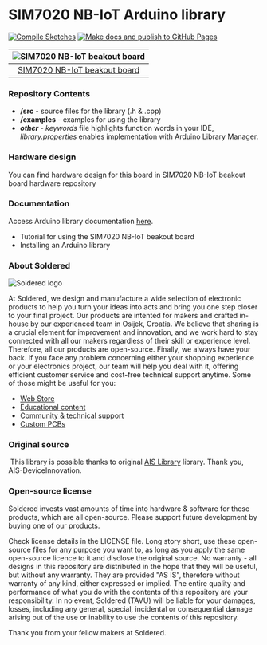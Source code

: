 # SIM7020 NB-IoT Arduino library

[![Compile Sketches](http://github-actions.40ants.com/e-radionicacom/Soldered-SIM7020-NB-IoT-Arduino-Library/matrix.svg?branch=dev&only=Compile%20Sketches)](https://github.com/e-radionicacom/Soldered-SIM7020-NB-IoT-Arduino-Library/actions/workflows/compile_test.yml)
[![Make docs and publish to GitHub Pages](https://github.com/e-radionicacom/Soldered-SIM7020-NB-IoT-Arduino-Library/actions/workflows/make_docs.yml/badge.svg?branch=dev)](https://github.com/e-radionicacom/Soldered-SIM7020-NB-IoT-Arduino-Library/actions/workflows/make_docs.yml)

| ![SIM7020 NB-IoT beakout board](https://upload.wikimedia.org/wikipedia/commons/8/8f/Example_image.svg) |
| :---------------------------------------------------------------------------------------------: |
| [SIM7020 NB-IoT beakout board](https://www.solde.red/333072)                                                            |

### Repository Contents
- **/src** - source files for the library (.h & .cpp)
- **/examples** - examples for using the library
- ***other*** - *keywords* file highlights function words in your IDE, *library.properties* enables implementation with Arduino Library Manager.

### Hardware design
You can find hardware design for this board in SIM7020 NB-IoT beakout board hardware repository

### Documentation

Access Arduino library documentation [here](https://e-radionicacom.github.io/Soldered-SIM7020-NB-IoT-Arduino-Library/).

- Tutorial for using the SIM7020 NB-IoT beakout board
- Installing an Arduino library

### About Soldered
![Soldered logo](https://raw.githubusercontent.com/e-radionicacom/Soldered-SIM7020-NB-IoT-Arduino-Library/dev/extras/Logo%20horizontal-2.svg)

At Soldered, we design and manufacture a wide selection of electronic products to help you turn your ideas into acts and bring you one step closer to your final project. Our products are intented for makers and crafted in-house by our experienced team in Osijek, Croatia. We believe that sharing is a crucial element for improvement and innovation, and we work hard to stay connected with all our makers regardless of their skill or experience level. Therefore, all our products are open-source. Finally, we always have your back. If you face any problem concerning either your shopping experience or your electronics project, our team will help you deal with it, offering efficient customer service and cost-free technical support anytime. Some of those might be useful for you:

- [Web Store](https://www.soldered.com)
- [Educational content](https://learn.soldered.com)
- [Community & technical support](https://community.soldered.com)
- [Custom PCBs](https://pcb.soldered.com)

### Original source
​
This library is possible thanks to original [AIS Library](https://github.com/AIS-DeviceInnovation/Magellan_SIM7020E) library. Thank you, AIS-DeviceInnovation. 

### Open-source license
Soldered invests vast amounts of time into hardware & software for these products, which are all open-source. Please support future development by buying one of our products. 

Check license details in the LICENSE file. Long story short, use these open-source files for any purpose you want to, as long as you apply the same open-source licence to it and disclose the original source. No warranty - all designs in this repository are distributed in the hope that they will be useful, but without any warranty. They are provided "AS IS", therefore without warranty of any kind, either expressed or implied. The entire quality and performance of what you do with the contents of this repository are your responsibility. In no event, Soldered (TAVU) will be liable for your damages, losses, including any general, special, incidental or consequential damage arising out of the use or inability to use the contents of this repository. 

Thank you from your fellow makers at Soldered.

